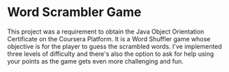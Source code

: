 # Word Scrambler Game
This project was a requirement to obtain the Java Object Orientation Certificate on the Coursera Platform.
It is a Word Shuffler game whose objective is for the player to guess the scrambled words. 
I've implemented three levels of difficulty and there's also the option to ask for help using your points as the game gets even more challenging and fun.
